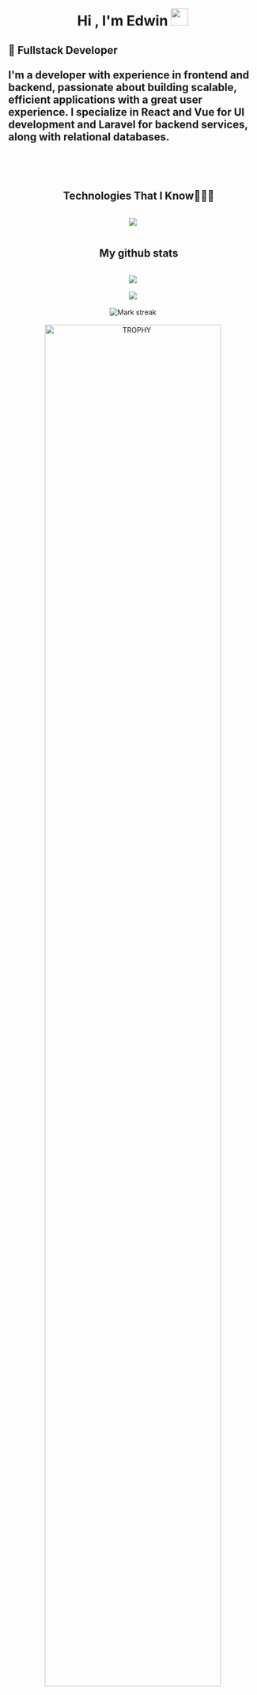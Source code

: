 <h1 align="center"><b>Hi , I'm Edwin </b><img src="https://media.giphy.com/media/hvRJCLFzcasrR4ia7z/giphy.gif" width="35"></h1>


## 🚀 Fullstack Developer <br><br> I'm a developer with experience in frontend and backend, passionate about building scalable, efficient applications with a great user experience. I specialize in React and Vue for UI development and Laravel for backend services, along with relational databases.

<br><br>

<div id="user-content-toc">
  <ul align="center">
    <summary><h2 style="display: inline-block">Technologies That I Know👨🏻‍💻</h2></summary>
  </ul>
</div>
<!--tech stack icons-->
<p align="center">
  <a href="https://skillicons.dev">
    <img src="https://skillicons.dev/icons?i=git,php,laravel,css,html,js,docker,postgres,github,java,mongodb,mysql,postman,py,react,vue,vscode&perline=14" />
  </a>
</p>

<div id="user-content-toc">
  <ul align="center">
    <summary><h2 style="display: inline-block">My github stats</h2></summary>
  </ul>
</div>

<p align="center">
    <div align="center">
        <summary><img  align="center"  src="https://github-readme-stats.vercel.app/api/top-langs/?username=wechito&theme=dark&hide_progress=true" /></summary>
    </div>
    <br>
    <div align="center">
        <summary><img  align="center"  src="https://github-readme-stats.vercel.app/api?username=wechito&theme=dark&show_icons=true&count_private=true" /></summary>
    </div>
    <br>
    <div align="center">
        <summary><img  title="🔥 Get streak stats for your profile at git.io/streak-stats" alt="Mark streak" src="https://github-readme-streak-stats.herokuapp.com/?user=wechito&theme=dark&hide_border=false" /> </summary>
    </div>
<br>
<!--- trophy (start) -->
<div align=center>
  <a href="https://github.com/ryo-ma/github-profile-trophy" title="Go to Source">
      <img align="center" width=84% src="https://github-profile-trophy.vercel.app/?username=wechito&theme=radical&row=1&column=7&margin-h=15&margin-w=5&no-bg=true" alt="TROPHY" />
    </a>
</div>
</p>

<div id="user-content-toc">
  <ul align="center">
    <summary><h2 style="display: inline-block">Connect With Me🤝</h2></summary>
  </ul>
</div>

<p align="center">
<a href="https://www.linkedin.com/in/edwinavilaga/" target="blank"><img align="center" src="https://user-images.githubusercontent.com/88904952/234979284-68c11d7f-1acc-4f0c-ac78-044e1037d7b0.png" alt="linkedin" height="50" width="50" /></a>
</p>

<!--profile visit count-->
<div align="center">
  
[![](https://visitcount.itsvg.in/api?id=1010nishant&icon=3&color=6)](https://visitcount.itsvg.in)
  
</div>

<!--profile visit count-->
<div align="center">
  
[![](https://visitcount.itsvg.in/api?id=1010nishant&icon=3&color=6)](https://visitcount.itsvg.in)
  
</div>


<!--horizontal divider(gradiant)-->
<img src="https://user-images.githubusercontent.com/73097560/115834477-dbab4500-a447-11eb-908a-139a6edaec5c.gif">